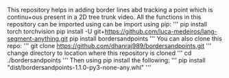 This repository helps in adding border lines abd tracking a point which is continu+ous present in a 2D tree trunk video.
All the functions in this repository can be imported using can be import using pip:
'''
pip install torch torchvision
pip install -U git+https://github.com/luca-medeiros/lang-segment-anything.git
pip install bordersandpoints
'''
You can also clone this repo:
'''
git clone https://github.com/dhanraj989/bordersandpoints.git
'''
change directory to location where this repository is cloned
'''
cd ./bordersandpoints
'''
Then using pip install the following:
'''
pip install "dist/bordersandpoints-1.1.0-py3-none-any.whl"
'''

